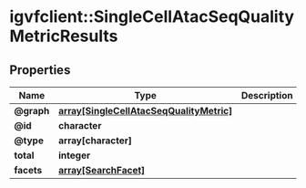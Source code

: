 # igvfclient::SingleCellAtacSeqQualityMetricResults


## Properties
Name | Type | Description | Notes
------------ | ------------- | ------------- | -------------
**@graph** | [**array[SingleCellAtacSeqQualityMetric]**](SingleCellAtacSeqQualityMetric.md) |  | [optional] 
**@id** | **character** |  | [optional] 
**@type** | **array[character]** |  | [optional] 
**total** | **integer** |  | [optional] 
**facets** | [**array[SearchFacet]**](SearchFacet.md) |  | [optional] 


